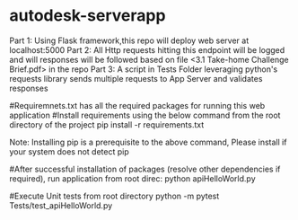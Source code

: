 # autodesk-serverapp
Part 1: Using Flask framework,this repo will deploy web server at localhost:5000
Part 2: All Http requests hitting this endpoint will be logged and will responses will be followed based on file <3.1 Take-home Challenge Brief.pdf> in the repo
Part 3: A script in Tests Folder leveraging python's requests library sends multiple requests to App Server and validates responses

#Requiremnets.txt has all the required packages for running this web application
#Install requirements using the below command from the root directory of the project
pip install -r requirements.txt

Note: Installing pip is a prerequisite to the above command, Please install if your system does not detect pip

#After successful installation of packages (resolve other dependencies if required), run application from root direc:
python apiHelloWorld.py

#Execute Unit tests from root directory
python -m pytest Tests/test_apiHelloWorld.py
